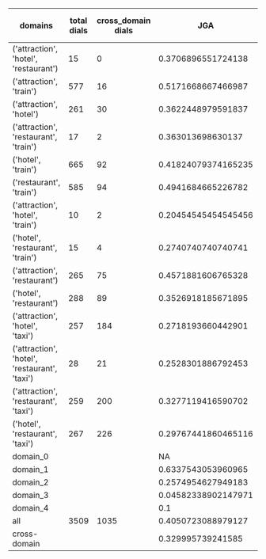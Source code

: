 | domains                                       |   total dials |   cross_domain dials | JGA                 | RSA                | TA                 | CDTA                |   total turns |   cross-domain turns |
|-----------------------------------------------|---------------|----------------------|---------------------|--------------------|--------------------|---------------------|---------------|----------------------|
| ('attraction', 'hotel', 'restaurant')         |            15 |                    0 | 0.3706896551724138  | 0.7725350225350225 | 0.6293103448275862 | NA                  |           116 |                    0 |
| ('attraction', 'train')                       |           577 |                   16 | 0.5171668667466987  | 0.8564940544026866 | 0.7601440576230493 | 0.5                 |          4165 |                   16 |
| ('attraction', 'hotel')                       |           261 |                   30 | 0.3622448979591837  | 0.7925742517603014 | 0.6260204081632653 | 0.3333333333333333  |          1960 |                   30 |
| ('attraction', 'restaurant', 'train')         |            17 |                    2 | 0.363013698630137   | 0.7483109993454818 | 0.678082191780822  | 0.25                |           146 |                    4 |
| ('hotel', 'train')                            |           665 |                   92 | 0.41824079374165235 | 0.8486642041568119 | 0.6918526998664377 | 0.5416666666666666  |          5241 |                   96 |
| ('restaurant', 'train')                       |           585 |                   94 | 0.4941684665226782  | 0.8688286881850843 | 0.7453563714902808 | 0.46875             |          4630 |                   96 |
| ('attraction', 'hotel', 'train')              |            10 |                    2 | 0.20454545454545456 | 0.6577587163794059 | 0.6363636363636364 | 0.5                 |            88 |                    2 |
| ('hotel', 'restaurant', 'train')              |            15 |                    4 | 0.2740740740740741  | 0.766583575555261  | 0.6222222222222222 | 0.25                |           135 |                    4 |
| ('attraction', 'restaurant')                  |           265 |                   75 | 0.4571881606765328  | 0.827183931645349  | 0.6881606765327696 | 0.5733333333333334  |          1892 |                   75 |
| ('hotel', 'restaurant')                       |           288 |                   89 | 0.3526918185671895  | 0.821373380560643  | 0.6384061042814752 | 0.4742268041237113  |          2359 |                   97 |
| ('attraction', 'hotel', 'taxi')               |           257 |                  184 | 0.2718193660442901  | 0.7524590221431767 | 0.5696917064698219 | 0.20465116279069767 |          2303 |                  215 |
| ('attraction', 'hotel', 'restaurant', 'taxi') |            28 |                   21 | 0.2528301886792453  | 0.7416607697857689 | 0.5735849056603773 | 0.16666666666666666 |           265 |                   30 |
| ('attraction', 'restaurant', 'taxi')          |           259 |                  200 | 0.3277119416590702  | 0.7677701003548839 | 0.5938924339106655 | 0.21348314606741572 |          2194 |                  267 |
| ('hotel', 'restaurant', 'taxi')               |           267 |                  226 | 0.29767441860465116 | 0.8107346050159139 | 0.5763565891472868 | 0.23782234957020057 |          2580 |                  349 |
| domain_0                                      |               |                      | NA                  | NA                 | NA                 | NA                  |             0 |                    0 |
| domain_1                                      |               |                      | 0.6337543053960965  | 0.8503664448711599 | 0.7190421518779728 | NA                  |         12194 |                    0 |
| domain_2                                      |               |                      | 0.2574954627949183  | 0.820088215741389  | 0.6512522686025408 | 0.47473200612557426 |         13775 |                  653 |
| domain_3                                      |               |                      | 0.04582338902147971 | 0.7123949198224703 | 0.5236276849642004 | 0.1371610845295056  |          2095 |                  627 |
| domain_4                                      |               |                      | 0.1                 | 0.8130525030525032 | 0.8                | 0.0                 |            10 |                    1 |
| all                                           |          3509 |                 1035 | 0.4050723088979127  | 0.8250100191216666 | 0.6712260454513073 | 0.3091334894613583  |         28074 |                 1281 |
| cross-domain                                  |               |                      | 0.329995739241585   | 0.8008635672860854 | 0.6026842778014486 | 0.3091334894613583  |          9388 |                 1281 |
